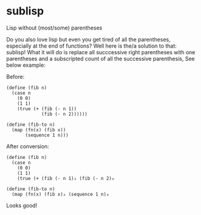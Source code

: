 # sublisp
Lisp without (most/some) parentheses

Do you also love lisp but even you get tired of all the parentheses, especially at the end of functions? Well here is the/a solution to that: sublisp! What it will do is replace all succcessive right parentheses with one parentheses and a subscripted count of all the successive parenthesis, See below example:

Before:
```
(define (fib n)
  (case n
    (0 0)
    (1 1)
    (true (+ (fib (- n 1)) 
             (fib (- n 2))))))
             
(define (fib-to n)
  (map (fn(x) (fib x)) 
       (sequence 1 n)))
```
After conversion:
```
(define (fib n)
  (case n
    (0 0)
    (1 1)
    (true (+ (fib (- n 1)₂ (fib (- n 2)₆

(define (fib-to n)
  (map (fn(x) (fib x)₂ (sequence 1 n)₃
```
Looks good!


